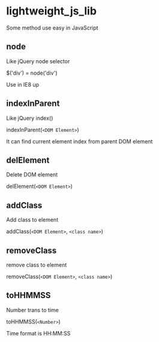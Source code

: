 lightweight_js_lib
==================

Some method use easy in JavaScript

## node

Like jQuery node selector

$('div') = node('div')

Use in IE8 up

## indexInParent

Like jQuery index()

indexInParent(`<DOM Element>`)

It can find current element index from parent DOM element

## delElement

Delete DOM element

delElement(`<DOM Element>`)

## addClass

Add class to element

addClass(`<DOM Element>`, `<class name>`)

## removeClass

remove class to element

removeClass(`<DOM Element>`, `<class name>`)

## toHHMMSS

Number trans to time

toHHMMSS(`<Number>`)

Time format is HH:MM:SS
